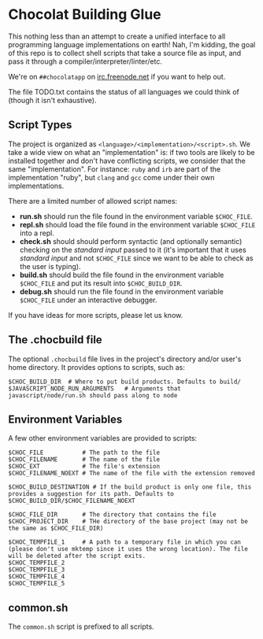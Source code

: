 # Chocolat Building Glue

This nothing less than an attempt to create a unified interface to all programming language implementations on earth! Nah, I'm kidding, the goal of this repo is to collect shell scripts that take a source file as input, and pass it through a compiler/interpreter/linter/etc.

We're on `##chocolatapp` on [irc.freenode.net](http://webchat.freenode.net/?channels=%23%23chocolatapp) if you want to help out.

The file TODO.txt contains the status of all languages we could think of (though it isn't exhaustive).

## Script Types

The project is organized as `<language>/<implementation>/<script>.sh`. We take a wide view on what an "implementation" is: if two tools are likely to be installed together and don't have conflicting scripts, we consider that the same "implementation". For instance: `ruby` and `irb` are part of the implementation "ruby", but `clang` and `gcc` come under their own implementations.

There are a limited number of allowed script names:

* **run.sh** should run the file found in the environment variable `$CHOC_FILE`.
* **repl.sh** should load the file found in the environment variable `$CHOC_FILE` into a repl.
* **check.sh** should should perform syntactic (and optionally semantic) checking on the *standard input* passed to it (it's important that it uses *standard input* and not `$CHOC_FILE` since we want to be able to check as the user is typing).
* **build.sh** should build the file found in the environment variable `$CHOC_FILE` and put its result into `$CHOC_BUILD_DIR`.
* **debug.sh** should run the file found in the environment variable `$CHOC_FILE` under an interactive debugger.

If you have ideas for more scripts, please let us know.

## The .chocbuild file

The optional `.chocbuild` file lives in the project's directory and/or user's home directory. It provides options to scripts, such as:

    $CHOC_BUILD_DIR  # Where to put build products. Defaults to build/
    $JAVASCRIPT_NODE_RUN_ARGUMENTS   # Arguments that javascript/node/run.sh should pass along to node

## Environment Variables

A few other environment variables are provided to scripts:

    $CHOC_FILE           # The path to the file
    $CHOC_FILENAME       # The name of the file
    $CHOC_EXT            # The file's extension
    $CHOC_FILENAME_NOEXT # The name of the file with the extension removed
    
    $CHOC_BUILD_DESTINATION # If the build product is only one file, this provides a suggestion for its path. Defaults to $CHOC_BUILD_DIR/$CHOC_FILENAME_NOEXT
    
    $CHOC_FILE_DIR       # The directory that contains the file
    $CHOC_PROJECT_DIR    # THe directory of the base project (may not be the same as $CHOC_FILE_DIR)
    
    $CHOC_TEMPFILE_1     # A path to a temporary file in which you can (please don't use mktemp since it uses the wrong location). The file will be deleted after the script exits.
    $CHOC_TEMPFILE_2
    $CHOC_TEMPFILE_3
    $CHOC_TEMPFILE_4
    $CHOC_TEMPFILE_5

## common.sh

The `common.sh` script is prefixed to all scripts.
